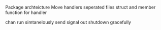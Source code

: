 Package archteicture
Move handlers seperated files
struct and member function for handler

chan run simtanelously
send signal out
shutdown gracefully